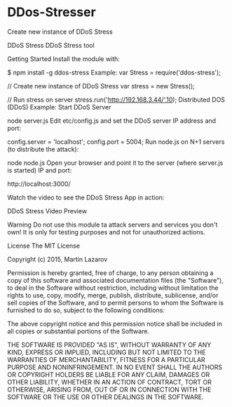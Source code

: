 # DDos-Stresser
 Create new instance of DDoS Stress

DDoS Stress
DDoS Stress tool

Getting Started
Install the module with:

$ npm install -g ddos-stress
Example:
var Stress = require('ddos-stress');

// Create new instance of DDoS Stress
var stress = new Stress();

// Run stress on server
stress.run('http://192.168.3.44/',10);
Distributed DOS (DDoS) Example:
Start DDoS Server

node server.js
Edit etc/config.js and set the DDoS server IP address and port:

config.server = 'localhost';
config.port = 5004;
Run node.js on N+1 servers (to distribute the attack):

node node.js
Open your browser and point it to the server (where server.js is started) IP and port:

http://localhost:3000/

Watch the video to see the DDoS Stress App in action:

DDoS Stress Video Preview

Warning
Do not use this module ta attack servers and services you don't own! It is only for testing purposes and not for unauthorized actions.

License
The MIT License

Copyright (c) 2015, Martin Lazarov

Permission is hereby granted, free of charge, to any person obtaining a copy of this software and associated documentation files (the "Software"), to deal in the Software without restriction, including without limitation the rights to use, copy, modify, merge, publish, distribute, sublicense, and/or sell copies of the Software, and to permit persons to whom the Software is furnished to do so, subject to the following conditions:

The above copyright notice and this permission notice shall be included in all copies or substantial portions of the Software.

THE SOFTWARE IS PROVIDED "AS IS", WITHOUT WARRANTY OF ANY KIND, EXPRESS OR IMPLIED, INCLUDING BUT NOT LIMITED TO THE WARRANTIES OF MERCHANTABILITY, FITNESS FOR A PARTICULAR PURPOSE AND NONINFRINGEMENT. IN NO EVENT SHALL THE AUTHORS OR COPYRIGHT HOLDERS BE LIABLE FOR ANY CLAIM, DAMAGES OR OTHER LIABILITY, WHETHER IN AN ACTION OF CONTRACT, TORT OR OTHERWISE, ARISING FROM, OUT OF OR IN CONNECTION WITH THE SOFTWARE OR THE USE OR OTHER DEALINGS IN THE SOFTWARE.
